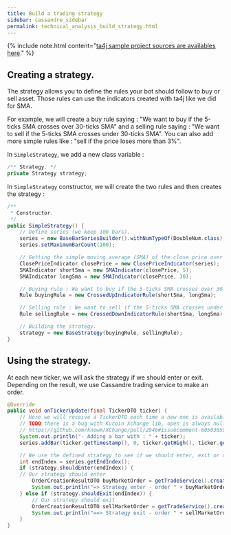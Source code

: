 ```yaml
---
title: Build a trading strategy
sidebar: cassandre_sidebar
permalink: technical_analysis_build_strategy.html
---
```


{% include note.html content="[ta4j sample project sources are availables here](https://github.com/cassandre-tech/cassandre-trading-bot/tree/development/trading-bot-strategies/technical_analysis/ta4j-strategy)." %}

## Creating a strategy.

The strategy allows you to define the rules your bot should follow to buy or sell asset. Those rules can use the indicators created with ta4j like we did for SMA.

For example, we will create a buy rule saying : "We want to buy if the 5-ticks SMA crosses over 30-ticks SMA" and a selling rule saying : "We want to sell if the 5-ticks SMA crosses under 30-ticks SMA". You can also add more simple rules like : "sell if the price loses more than 3%".

In `SimpleStrategy`, we add a new class variable : 
```java
/** Strategy. */
private Strategy strategy;
```

In `SimpleStrategy` constructor, we will create the two rules and then creates the strategy : 
```java
/**
 * Constructor.
 */
public SimpleStrategy() {
    // Define series (we keep 100 bars).
    series = new BaseBarSeriesBuilder().withNumTypeOf(DoubleNum.class).withName("ETH/BTC").build();
    series.setMaximumBarCount(100);

    // Getting the simple moving average (SMA) of the close price over the last 5 ticks.
    ClosePriceIndicator closePrice = new ClosePriceIndicator(series);
    SMAIndicator shortSma = new SMAIndicator(closePrice, 5);
    SMAIndicator longSma = new SMAIndicator(closePrice, 30);

    // Buying rule : We want to buy if the 5-ticks SMA crosses over 30-ticks SMA.
    Rule buyingRule = new CrossedUpIndicatorRule(shortSma, longSma);

    // Selling rule : We want to sell if the 5-ticks SMA crosses under 30-ticks SMA.
    Rule sellingRule = new CrossedDownIndicatorRule(shortSma, longSma);

    // Building the strategy.
    strategy = new BaseStrategy(buyingRule, sellingRule);
}
```

## Using the strategy.

At each new ticker, we will ask the strategy if we should enter or exit. Depending on the result, we use Cassandre trading service to make an order.

```java
@Override
public void onTickerUpdate(final TickerDTO ticker) {
    // Here we will receive a TickerDTO each time a new one is available.
    // TODO there is a bug with Kucoin Xchange lib, open is always null.
    // https://github.com/knowm/XChange/pull/2946#issuecomment-605036594
    System.out.println("- Adding a bar with : " + ticker);
    series.addBar(ticker.getTimestamp(), 0, ticker.getHigh(), ticker.getLow(), ticker.getLast(), ticker.getVolume());

    // We use the defined strategy to see if we should enter, exit or do nothing.
    int endIndex = series.getEndIndex();
    if (strategy.shouldEnter(endIndex)) {
    // Our strategy should enter
        OrderCreationResultDTO buyMarketOrder = getTradeService().createBuyMarketOrder(cp, new BigDecimal(1));
        System.out.println("=> Strategy enter - order " + buyMarketOrder.getOrderId());
    } else if (strategy.shouldExit(endIndex)) {
        // Our strategy should exit
        OrderCreationResultDTO sellMarketOrder = getTradeService().createSellMarketOrder(cp, new BigDecimal(1));
        System.out.println("==> Strategy exit - order " + sellMarketOrder.getOrderId());
    }
}
```